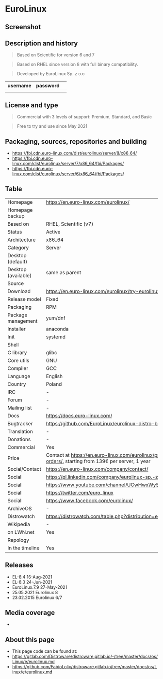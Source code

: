 # EuroLinux

## Screenshot


## Description and history

> Based on Scientific for version 6 and 7

> Based on RHEL since version 8 with full binary compatibility.

> Developed by EuroLinux Sp. z o.o

| username | password |  |
|----------|----------|--|
|  |  |  |


## License and type

> Commercial with 3 levels of support: Premium, Standard, and Basic

> Free to try and use since May 2021


## Packaging, sources, repositories and building

>

* <https://fbi.cdn.euro-linux.com/dist/eurolinux/server/8/x86_64/>
* <https://fbi.cdn.euro-linux.com/dist/eurolinux/server/7/x86_64/fbi/Packages/>
* <https://fbi.cdn.euro-linux.com/dist/eurolinux/server/6/x86_64/fbi/Packages/>


## Table

|                       |  |
|-----------------------|--|
| Homepage              | <https://en.euro-linux.com/eurolinux/> |
| Homepage backup       |  |
| Based on              | RHEL, Scientific (v7) |
| Status                | Active |
| Architecture          | x86_64 |
| Category              | Server |
| Desktop (default)     |  |
| Desktop (available)   | same as parent |
| Source                |  |
| Download              | <https://en.euro-linux.com/eurolinux/try-eurolinux/> |
| Release model         | Fixed |
| Packaging             | RPM |
| Package management    | yum/dnf |
| Installer             | anaconda |
| Init                  | systemd |
| Shell                 |  |
| C library             | glibc |
| Core utils            | GNU |
| Compiler              | GCC |
| Language              | English |
| Country               | Poland |
| IRC                   | - |
| Forum                 | - |
| Mailing list          | - |
| Docs                  | <https://docs.euro-linux.com/> |
| Bugtracker            | <https://github.com/EuroLinux/eurolinux-distro-bugs-and-rfc> |
| Translation           | - |
| Donations             | - |
| Commercial            | Yes |
| Price                 | Contact at <https://en.euro-linux.com/eurolinux/pricing-and-orders/>, starting from 139€ per server, 1 year |
| Social/Contact        | <https://en.euro-linux.com/company/contact/> |
| Social                | <https://pl.linkedin.com/company/eurolinux-sp.-z-o.o.> |
| Social                | <https://www.youtube.com/channel/UCwHwxWySqqWlB4YajqTBPTg> |
| Social                | <https://twitter.com/euro_linux> |
| Social                | <https://www.facebook.com/eurolinux/> |
| ArchiveOS             | - |
| Distrowatch           | <https://distrowatch.com/table.php?distribution=eurolinux> |
| Wikipedia             | - |
| on LWN.net            | Yes |
| Repology              |  |
| In the timeline       | Yes |


## Releases

* EL-8.4 16-Aug-2021
* EL-8.3 24-Jun-2021
* EuroLinux.7.9 27-May-2021
* 25.05.2021 Eurolinux 8
* 23.02.2015 Eurolinux 6/7


## Media coverage

* 


## About this page

* This page code can be found at:
* <https://gitlab.com/Distroware/distroware.gitlab.io/-/tree/master/docs/os/Linux/e/eurolinux.md>
* <https://github.com/FabioLolix/distroware.gitlab.io/tree/master/docs/os/Linux/e/eurolinux.md>
